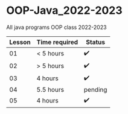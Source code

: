 # OOP-Java_2022-2023
All java programs OOP class 2022-2023

| Lesson | Time required | Status      |
|--------|---------------|-------------|
| 01     | < 5 hours | :heavy_check_mark: |
| 02     | > 5 hours | :heavy_check_mark: |
| 03     | 4 hours | :heavy_check_mark: |
| 04     | 5.5 hours | pending |
| 05     | 4 hours | :heavy_check_mark: |
